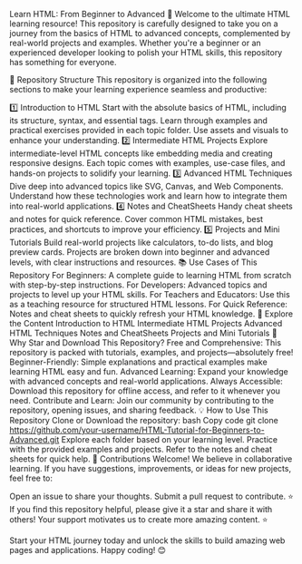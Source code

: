 Learn HTML: From Beginner to Advanced 🚀
Welcome to the ultimate HTML learning resource! This repository is carefully designed to take you on a journey from the basics of HTML to advanced concepts, complemented by real-world projects and examples. Whether you're a beginner or an experienced developer looking to polish your HTML skills, this repository has something for everyone.

📂 Repository Structure
This repository is organized into the following sections to make your learning experience seamless and productive:

1️⃣ Introduction to HTML
Start with the absolute basics of HTML, including its structure, syntax, and essential tags.
Learn through examples and practical exercises provided in each topic folder.
Use assets and visuals to enhance your understanding.
2️⃣ Intermediate HTML Projects
Explore intermediate-level HTML concepts like embedding media and creating responsive designs.
Each topic comes with examples, use-case files, and hands-on projects to solidify your learning.
3️⃣ Advanced HTML Techniques
Dive deep into advanced topics like SVG, Canvas, and Web Components.
Understand how these technologies work and learn how to integrate them into real-world applications.
4️⃣ Notes and CheatSheets
Handy cheat sheets and notes for quick reference.
Cover common HTML mistakes, best practices, and shortcuts to improve your efficiency.
5️⃣ Projects and Mini Tutorials
Build real-world projects like calculators, to-do lists, and blog preview cards.
Projects are broken down into beginner and advanced levels, with clear instructions and resources.
📚 Use Cases of This Repository
For Beginners: A complete guide to learning HTML from scratch with step-by-step instructions.
For Developers: Advanced topics and projects to level up your HTML skills.
For Teachers and Educators: Use this as a teaching resource for structured HTML lessons.
For Quick Reference: Notes and cheat sheets to quickly refresh your HTML knowledge.
🔗 Explore the Content
Introduction to HTML
Intermediate HTML Projects
Advanced HTML Techniques
Notes and CheatSheets
Projects and Mini Tutorials
🌟 Why Star and Download This Repository?
Free and Comprehensive: This repository is packed with tutorials, examples, and projects—absolutely free!
Beginner-Friendly: Simple explanations and practical examples make learning HTML easy and fun.
Advanced Learning: Expand your knowledge with advanced concepts and real-world applications.
Always Accessible: Download this repository for offline access, and refer to it whenever you need.
Contribute and Learn: Join our community by contributing to the repository, opening issues, and sharing feedback.
💡 How to Use This Repository
Clone or Download the repository:
bash
Copy code
git clone https://github.com/your-username/HTML-Tutorial-for-Beginners-to-Advanced.git
Explore each folder based on your learning level.
Practice with the provided examples and projects.
Refer to the notes and cheat sheets for quick help.
🤝 Contributions Welcome!
We believe in collaborative learning. If you have suggestions, improvements, or ideas for new projects, feel free to:

Open an issue to share your thoughts.
Submit a pull request to contribute.
⭐ If you find this repository helpful, please give it a star and share it with others! Your support motivates us to create more amazing content. ⭐

Start your HTML journey today and unlock the skills to build amazing web pages and applications. Happy coding! 😊